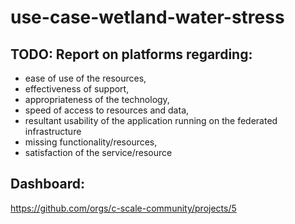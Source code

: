 # use-case-wetland-water-stress

## TODO: Report on platforms regarding:
-	ease of use of the resources, 
-	effectiveness of support, 
-	appropriateness of the technology, 
-	speed of access to resources and data, 
-	resultant usability of the application running on the federated infrastructure 
-	missing functionality/resources, 
-	satisfaction of the service/resource

## Dashboard:
https://github.com/orgs/c-scale-community/projects/5
